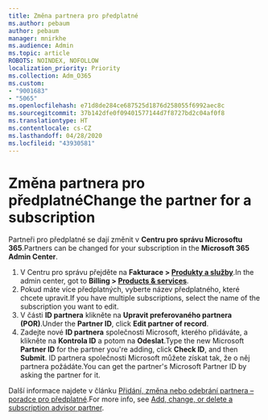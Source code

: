 ```yaml
---
title: Změna partnera pro předplatné
ms.author: pebaum
author: pebaum
manager: mnirkhe
ms.audience: Admin
ms.topic: article
ROBOTS: NOINDEX, NOFOLLOW
localization_priority: Priority
ms.collection: Adm_O365
ms.custom:
- "9001683"
- "5065"
ms.openlocfilehash: e71d8de284ce687525d1876d258055f6992aec8c
ms.sourcegitcommit: 37b142dfe0f09401577144d7f8727bd2c04af0f8
ms.translationtype: HT
ms.contentlocale: cs-CZ
ms.lasthandoff: 04/28/2020
ms.locfileid: "43930581"
---
```

# <a name="change-the-partner-for-a-subscription"></a><span data-ttu-id="eccde-102">Změna partnera pro předplatné</span><span class="sxs-lookup"><span data-stu-id="eccde-102">Change the partner for a subscription</span></span>

<span data-ttu-id="eccde-103">Partneři pro předplatné se dají změnit v **Centru pro správu Microsoftu 365**.</span><span class="sxs-lookup"><span data-stu-id="eccde-103">Partners can be changed for your subscription in the **Microsoft 365 Admin Center**.</span></span>

1. <span data-ttu-id="eccde-104">V Centru pro správu přejděte na **Fakturace > [Produkty a služby](https://go.microsoft.com/fwlink/p/?linkid=842054)**.</span><span class="sxs-lookup"><span data-stu-id="eccde-104">In the admin center, got to **Billing > [Products & services](https://go.microsoft.com/fwlink/p/?linkid=842054)**.</span></span> 
2. <span data-ttu-id="eccde-105">Pokud máte více předplatných, vyberte název předplatného, které chcete upravit.</span><span class="sxs-lookup"><span data-stu-id="eccde-105">If you have multiple subscriptions, select the name of the subscription you want to edit.</span></span> 
3. <span data-ttu-id="eccde-106">V části **ID partnera** klikněte na **Upravit preferovaného partnera (POR)**.</span><span class="sxs-lookup"><span data-stu-id="eccde-106">Under the **Partner ID**, click **Edit partner of record**.</span></span>
4. <span data-ttu-id="eccde-107">Zadejte nové **ID partnera** společnosti Microsoft, kterého přidáváte, a klikněte na **Kontrola ID** a potom na **Odeslat**.</span><span class="sxs-lookup"><span data-stu-id="eccde-107">Type the new Microsoft **Partner ID** for the partner you're adding, click **Check ID**, and then **Submit**.</span></span> <span data-ttu-id="eccde-108">ID partnera společnosti Microsoft můžete získat tak, že o něj partnera požádáte.</span><span class="sxs-lookup"><span data-stu-id="eccde-108">You can get the partner's Microsoft Partner ID by asking the partner for it.</span></span>

<span data-ttu-id="eccde-109">Další informace najdete v článku [Přidání, změna nebo odebrání partnera – poradce pro předplatné](https://docs.microsoft.com/microsoft-365/admin/misc/add-partner).</span><span class="sxs-lookup"><span data-stu-id="eccde-109">For more info, see [Add, change, or delete a subscription advisor partner](https://docs.microsoft.com/microsoft-365/admin/misc/add-partner).</span></span> 
